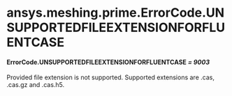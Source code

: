 # ansys.meshing.prime.ErrorCode.UNSUPPORTEDFILEEXTENSIONFORFLUENTCASE

<a id="ansys.meshing.prime.ErrorCode.UNSUPPORTEDFILEEXTENSIONFORFLUENTCASE"></a>

#### ErrorCode.UNSUPPORTEDFILEEXTENSIONFORFLUENTCASE *= 9003*

Provided file extension is not supported. Supported extensions are .cas, .cas.gz and .cas.h5.

<!-- !! processed by numpydoc !! -->
